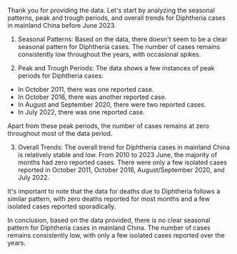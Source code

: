 Thank you for providing the data. Let's start by analyzing the seasonal patterns, peak and trough periods, and overall trends for Diphtheria cases in mainland China before June 2023.

1. Seasonal Patterns:
Based on the data, there doesn't seem to be a clear seasonal pattern for Diphtheria cases. The number of cases remains consistently low throughout the years, with occasional spikes.

2. Peak and Trough Periods:
The data shows a few instances of peak periods for Diphtheria cases:
- In October 2011, there was one reported case.
- In October 2016, there was another reported case.
- In August and September 2020, there were two reported cases.
- In July 2022, there was one reported case.

Apart from these peak periods, the number of cases remains at zero throughout most of the data period.

3. Overall Trends:
The overall trend for Diphtheria cases in mainland China is relatively stable and low. From 2010 to 2023 June, the majority of months had zero reported cases. There were only a few isolated cases reported in October 2011, October 2016, August/September 2020, and July 2022.

It's important to note that the data for deaths due to Diphtheria follows a similar pattern, with zero deaths reported for most months and a few isolated cases reported sporadically.

In conclusion, based on the data provided, there is no clear seasonal pattern for Diphtheria cases in mainland China. The number of cases remains consistently low, with only a few isolated cases reported over the years.